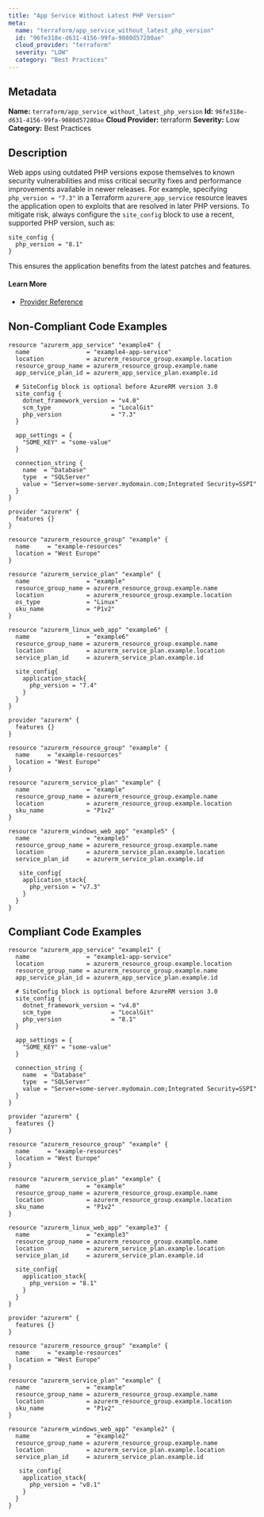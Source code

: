 ```yaml
---
title: "App Service Without Latest PHP Version"
meta:
  name: "terraform/app_service_without_latest_php_version"
  id: "96fe318e-d631-4156-99fa-9080d57280ae"
  cloud_provider: "terraform"
  severity: "LOW"
  category: "Best Practices"
---
```

## Metadata
**Name:** `terraform/app_service_without_latest_php_version`
**Id:** `96fe318e-d631-4156-99fa-9080d57280ae`
**Cloud Provider:** terraform
**Severity:** Low
**Category:** Best Practices
## Description
Web apps using outdated PHP versions expose themselves to known security vulnerabilities and miss critical security fixes and performance improvements available in newer releases. For example, specifying `php_version = "7.3"` in a Terraform `azurerm_app_service` resource leaves the application open to exploits that are resolved in later PHP versions. To mitigate risk, always configure the `site_config` block to use a recent, supported PHP version, such as:

```
site_config {
  php_version = "8.1"
}
```
This ensures the application benefits from the latest patches and features.

#### Learn More

 - [Provider Reference](https://registry.terraform.io/providers/hashicorp/azurerm/latest/docs/resources/app_service#php_version)

## Non-Compliant Code Examples
```azure
resource "azurerm_app_service" "example4" {
  name                = "example4-app-service"
  location            = azurerm_resource_group.example.location
  resource_group_name = azurerm_resource_group.example.name
  app_service_plan_id = azurerm_app_service_plan.example.id

  # SiteConfig block is optional before AzureRM version 3.0 
  site_config { 
    dotnet_framework_version = "v4.0"
    scm_type                 = "LocalGit"
    php_version              = "7.3"
  }

  app_settings = {
    "SOME_KEY" = "some-value"
  }

  connection_string {
    name  = "Database"
    type  = "SQLServer"
    value = "Server=some-server.mydomain.com;Integrated Security=SSPI"
  }
}

```

```azure
provider "azurerm" {
  features {}
}

resource "azurerm_resource_group" "example" {
  name     = "example-resources"
  location = "West Europe"
}

resource "azurerm_service_plan" "example" {
  name                = "example"
  resource_group_name = azurerm_resource_group.example.name
  location            = azurerm_resource_group.example.location
  os_type             = "Linux"
  sku_name            = "P1v2"
}

resource "azurerm_linux_web_app" "example6" {
  name                = "example6"
  resource_group_name = azurerm_resource_group.example.name
  location            = azurerm_service_plan.example.location
  service_plan_id     = azurerm_service_plan.example.id

  site_config{
    application_stack{
      php_version = "7.4"
    }    
  }
}

```

```azure
provider "azurerm" {
  features {}
}

resource "azurerm_resource_group" "example" {
  name     = "example-resources"
  location = "West Europe"
}

resource "azurerm_service_plan" "example" {
  name                = "example"
  resource_group_name = azurerm_resource_group.example.name
  location            = azurerm_resource_group.example.location
  sku_name            = "P1v2"
}

resource "azurerm_windows_web_app" "example5" {
  name                = "example5"
  resource_group_name = azurerm_resource_group.example.name
  location            = azurerm_service_plan.example.location
  service_plan_id     = azurerm_service_plan.example.id

   site_config{
    application_stack{
      php_version = "v7.3"
    }    
  }
}

```

## Compliant Code Examples
```azure
resource "azurerm_app_service" "example1" {
  name                = "example1-app-service"
  location            = azurerm_resource_group.example.location
  resource_group_name = azurerm_resource_group.example.name
  app_service_plan_id = azurerm_app_service_plan.example.id
  
  # SiteConfig block is optional before AzureRM version 3.0 
  site_config {
    dotnet_framework_version = "v4.0"
    scm_type                 = "LocalGit"
    php_version              = "8.1"
  }

  app_settings = {
    "SOME_KEY" = "some-value"
  }

  connection_string {
    name  = "Database"
    type  = "SQLServer"
    value = "Server=some-server.mydomain.com;Integrated Security=SSPI"
  }
}

```

```azure
provider "azurerm" {
  features {}
}

resource "azurerm_resource_group" "example" {
  name     = "example-resources"
  location = "West Europe"
}

resource "azurerm_service_plan" "example" {
  name                = "example"
  resource_group_name = azurerm_resource_group.example.name
  location            = azurerm_resource_group.example.location
  sku_name            = "P1v2"
}

resource "azurerm_linux_web_app" "example3" {
  name                = "example3"
  resource_group_name = azurerm_resource_group.example.name
  location            = azurerm_service_plan.example.location
  service_plan_id     = azurerm_service_plan.example.id

  site_config{
    application_stack{
      php_version = "8.1"
    }    
  }
}

```

```azure
provider "azurerm" {
  features {}
}

resource "azurerm_resource_group" "example" {
  name     = "example-resources"
  location = "West Europe"
}

resource "azurerm_service_plan" "example" {
  name                = "example"
  resource_group_name = azurerm_resource_group.example.name
  location            = azurerm_resource_group.example.location
  sku_name            = "P1v2"
}

resource "azurerm_windows_web_app" "example2" {
  name                = "example2"
  resource_group_name = azurerm_resource_group.example.name
  location            = azurerm_service_plan.example.location
  service_plan_id     = azurerm_service_plan.example.id

   site_config{
    application_stack{
      php_version = "v8.1"
    }    
  }
}

```
